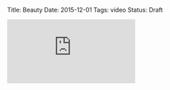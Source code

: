 Title: Beauty
Date: 2015-12-01
Tags: video
Status: Draft

<div class="flex-video widescreen youtube">
<iframe src="https://www.youtube.com/embed/zvXWS--1lsg?rel=0&amp;showinfo=0" frameborder="0" allowfullscreen></iframe>
</div>

